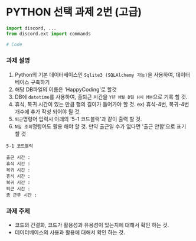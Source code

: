 # PYTHON 선택 과제 2번 (고급)

```py
import discord, ...
from discord.ext import commands

# Code
```

### 과제 설명
1. Python의 기본 데이터베이스인 `Sqlite3 (SQLAlchemy 가능)`을 사용하여, 데이터 베이스 구축하기
2. 해당 DB파일의 이름은 'HappyCoding'로 할것
3. DB에 `datetime`를 사용하여, 출퇴근 시간을 `Y년 M월 D일 H시 M분`으로 기록 할 것.
4. 휴식, 복귀 시간이 있는 만큼 행의 길이가 들어가야 할 것. ex) 휴식-4번, 복귀-4번 개수에 추가 작성 되어야 될 것.
5. `퇴근`명령어 입력시 아래의 '5-1 코드블럭'과 같이 출력 할 것.
6. `N일 조회`명령어도 활용 해야 할 것. 만약 출근일 수가 없다면 '출근 안함'으로 표기 할 것

```5-1 코드블럭```
```
출근 시간 : 
휴식 시간 :
복귀 시간 :
휴식 시간 :
복귀 시간 :
퇴근 시간 :
총 근무 시간 :
```

### 과제 주제
* 코드의 간결화, 코드가 활용성과 유용성이 있는지에 대해서 확인 하는 것.
* 데이터베이스의 사용과 활용에 대해서 확인 하는 것.
